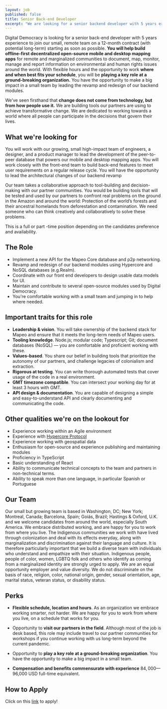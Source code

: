 ```yaml
---
layout: job
published: false
title: Senior Back-end Developer 
excerpt: "We are looking for a senior backend developer with 5 years experience to join our small, collaborative, remote team. Are you interested in working on decentralized, offline-first applications to solve big challenges that really make the world a better place? Than this role is for you. You will lead the revamp of our backend, making important architecture decisions, while building cutting-edge open-source mobile and desktop mapping apps for remote and marginalized communities to document, map, monitor, manage and report information on environmental and human rights issues around the world. This role is a 12-month contract (with potential long-term)."
---
```


Digital Democracy is looking for a senior back-end developer with 5 years experience to join our small, remote team on a 12-month contract (with potential long-term) starting as soon as possible. **You will help build offline-first decentralized open-source mobile and desktop mapping apps** for remote and marginalized communities to document, map, monitor, manage and report information on environmental and human rights issues around the world. With flexible hours and the opportunity to work **where and when best fits your schedule**, you will be **playing a key role at a ground-breaking organization.** You have the opportunity to make a big impact in a small team by leading the revamp and redesign of our backend modules.

We’ve seen firsthand that **change does not come from technology, but from how people use it.** We are building tools our partners are using to achieve transformative change. We are dedicated to working towards a world where all people can participate in the decisions that govern their lives.

## What we&#39;re looking for

You will work with our growing, small high-impact team of engineers,  a designer, and a product manager to lead the development of the peer-to-peer database that powers our mobile and desktop mapping apps. You will work closely with the front-end team to build back-end features to meet user requirements on a regular release cycle. You will have the opportunity to lead the architectural changes of our backend revamp

Our team takes a collaborative approach to tool-building and decision-making with our partner communities. You would be building tools that will be tested and used by our partners to confront real problems on the ground in the Amazon and around the world: Protection of the world’s forests and their ancestral homelands from deforestation and contamination. We need someone who can think creatively and collaboratively to solve these problems.

This is a full or part -time position depending on the candidates preference and availability.

## The Role

- Implement a new API for the Mapeo Core database and p2p networking.
- Revamp and redesign of our backend modules using Hypercore and NoSQL databases (e.g.Realm).
- Coordinate with our front end developers to design usable data models for UI.
- Maintain and contribute to several open-source modules used by Digital Democracy.
- You&#39;re comfortable working with a small team and jumping in to help where needed.

## Important traits for this role

- **Leadership &amp; vision**. You will take ownership of the backend stack for Mapeo and ensure that it meets the long-term needs of Mapeo users.
- **Tooling knowledge**. Node.js; modular code; Typescript; Git; document databases (NoSQL) — you are comfortable and proficient working with these.
- **Values-based**. You share our belief in building tools that prioritize the autonomy of our partners, and challenge legacies of colonialism and extraction.
- **Rigorous at testing**. You can write thorough automated tests that cover usage of the code in a real environment.
- **GMT timezone compatible**. You can intersect your working day for at least 3 hours with GMT.
- **API design &amp; documentation**. You are capable of designing a simple and easy-to-understand API and clearly documenting and communicating the code.

## Other qualities we&#39;re on the lookout for

- Experience working within an Agile environment
- Experience with [Hypercore Protocol](https://hypercore-protocol.org/)
- Experience working with geospatial data
- Enthusiasm for open-source and experience publishing and maintaining modules
- Proficiency in TypeScript
- Basic understanding of React
- Ability to communicate technical concepts to the team and partners in non-technical terms.
- Ability to speak more than one language, in particular Spanish or Portuguese

## Our Team

Our small but growing team is based in Washington, DC; New York; Montreal, Canada; Barcelona, Spain; Goiás, Brazil; Hastings & Oxford, U.K. and we welcome candidates from around the world, especially South America. We embrace distributed working, and are happy for you to work from where you live. The Indigenous communities we work with have lived through colonization and deal with its effects everyday, along with marginalization and discrimination against their language and culture. It is therefore particularly important that we build a diverse team with individuals who understand and empathize with their situation. Indigenous people, people of color, women, LGBTQ folk and others who identify as coming from a marginalized identity are strongly urged to apply. We are an equal opportunity employer and value diversity. We do not discriminate on the basis of race, religion, color, national origin, gender, sexual orientation, age, marital status, veteran status, or disability status.


## Perks

- **Flexible schedule, location and hours**. As an organization we embrace working smarter, not harder. We are happy for you to work from where you live, on a schedule that works for you.

- Opportunity to **visit our partners in the field**. Although most of the job is desk based, this role may include travel to our partner communities for workshops if you continue working with us long-term beyond the current pandemic.

- Opportunity to **play a key role at a ground-breaking organization**. You have the opportunity to make a big impact in a small team.

- **Compensation and benefits commensurate with experience** $84,000—$96,000 USD full-time equivalent.

## How to Apply

Click on this [link](https://apply.workable.com/digidem/j/5ADA0BFC9D/) to apply!

<br/>
<br/>
